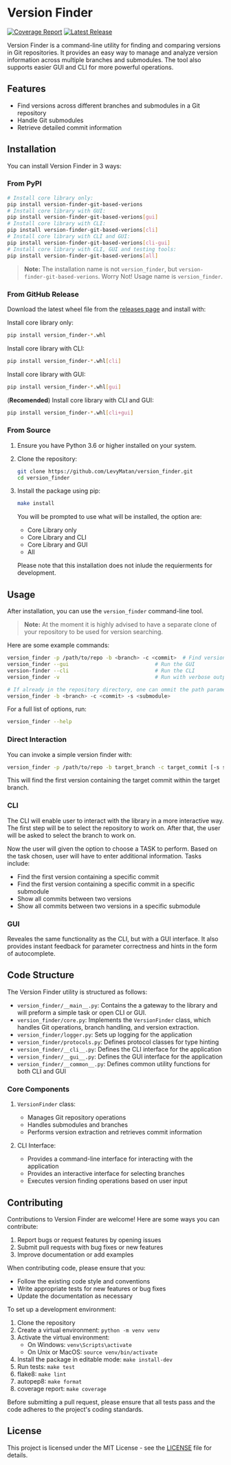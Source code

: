 
# Version Finder

[![Coverage Report](https://img.shields.io/badge/Coverage-Report-green)](https://LevyMatan.github.io/version_finder/)
[![Latest Release](https://img.shields.io/github/v/release/LevyMatan/version_finder)](https://github.com/LevyMatan/version_finder/releases/latest)

Version Finder is a command-line utility for finding and comparing versions in Git repositories. It provides an easy way to manage and analyze version information across multiple branches and submodules. The tool also supports easier GUI and CLI for more powerful operations.

## Features

- Find versions across different branches and submodules in a Git repository
- Handle Git submodules
- Retrieve detailed commit information

## Installation

You can install Version Finder in 3 ways:

### From PyPI

```bash
# Install core library only:
pip install version-finder-git-based-verions
# Install core library with GUI:
pip install version-finder-git-based-verions[gui]
# Install core library with CLI:
pip install version-finder-git-based-verions[cli]
# Install core library with CLI and GUI:
pip install version-finder-git-based-verions[cli-gui]
# Install core library with CLI, GUI and testing tools:
pip install version-finder-git-based-verions[all]
```

> **Note:** The installation name is not `version_finder`, but `version-finder-git-based-verions`. Worry Not! Usage name is `version_finder`.

### From GitHub Release

Download the latest wheel file from the [releases page](https://github.com/LevyMatan/version_finder/releases/latest) and install with:

Install core library only:

```bash
pip install version_finder-*.whl
```

Install core library with CLI:

```bash
pip install version_finder-*.whl[cli]
```

Install core library with GUI:

```bash
pip install version_finder-*.whl[gui]
```

(**Recomended**) Install core library with CLI and GUI:

```bash
pip install version_finder-*.whl[cli+gui]
```

### From Source

1. Ensure you have Python 3.6 or higher installed on your system.
2. Clone the repository:

   ```bash
   git clone https://github.com/LevyMatan/version_finder.git
   cd version_finder
   ```

3. Install the package using pip:

   ```bash
   make install
   ```

   You will be prompted to use what will be installed, the option are:
   - Core Library only
   - Core Library and CLI
   - Core Library and GUI
   - All

   Please note that this installation does not inlude the requierments for development.

## Usage

After installation, you can use the `version_finder` command-line tool.

> **Note:** At the moment it is highly advised to have a separate clone of your repository to be used for version searching.

Here are some example commands:

```bash
version_finder -p /path/to/repo -b <branch> -c <commit>  # Find versions in specified repository
version_finder --gui                            # Run the GUI
version-finder --cli                            # Run the CLI
version_finder -v                               # Run with verbose output

# If already in the repository directory, one can ommit the path parameter
version_finder -b <branch> -c <commit> -s <submodule>
```

For a full list of options, run:

```bash
version_finder --help
```

### Direct Interaction

You can invoke a simple version finder with:

```bash
version_finder -p /path/to/repo -b target_branch -c target_commit [-s submodule_path]
```

This will find the first version containing the target commit within the target branch.

### CLI

The CLI will enable user to interact with the library in a more interactive way.
The first step will be to select the repository to work on.
After that, the user will be asked to select the branch to work on.

Now the user will given the option to choose a TASK to perform.
Based on the task chosen, user will have to enter additional information.
Tasks include:

- Find the first version containing a specific commit
- Find the first version containing a specific commit in a specific submodule
- Show all commits between two versions
- Show all commits between two versions in a specific submodule

### GUI

Reveales the same functionality as the CLI, but with a GUI interface.
It also provides instant feedback for parameter correctness and hints in the form of autocomplete.

## Code Structure

The Version Finder utility is structured as follows:

- `version_finder/__main__.py`: Contains the a gateway to the library and will preform a simple task or open CLI or GUI.
- `version_finder/core.py`: Implements the `VersionFinder` class, which handles Git operations, branch handling, and version extraction.
- `version_finder/logger.py`: Sets up logging for the application
- `version_finder/protocols.py`: Defines protocol classes for type hinting
- `version_finder/__cli__.py`: Defines the CLI interface for the application
- `version_finder/__gui__.py`: Defines the GUI interface for the application
- `version_finder/__common__.py`: Defines common utility functions for both CLI and GUI

### Core Components

1. `VersionFinder` class:
   - Manages Git repository operations
   - Handles submodules and branches
   - Performs version extraction and retrieves commit information

2. CLI Interface:
   - Provides a command-line interface for interacting with the application
   - Provides an interactive interface for selecting branches
   - Executes version finding operations based on user input

## Contributing

Contributions to Version Finder are welcome! Here are some ways you can contribute:

1. Report bugs or request features by opening issues
2. Submit pull requests with bug fixes or new features
3. Improve documentation or add examples

When contributing code, please ensure that you:

- Follow the existing code style and conventions
- Write appropriate tests for new features or bug fixes
- Update the documentation as necessary

To set up a development environment:

1. Clone the repository
2. Create a virtual environment: `python -m venv venv`
3. Activate the virtual environment:
   - On Windows: `venv\Scripts\activate`
   - On Unix or MacOS: `source venv/bin/activate`
4. Install the package in editable mode: `make install-dev`
5. Run tests: `make test`
6. flake8: `make lint`
7. autopep8: `make format`
8. coverage report: `make coverage`

Before submitting a pull request, please ensure that all tests pass and the code adheres to the project's coding standards.

## License

This project is licensed under the MIT License - see the [LICENSE](LICENSE) file for details.
